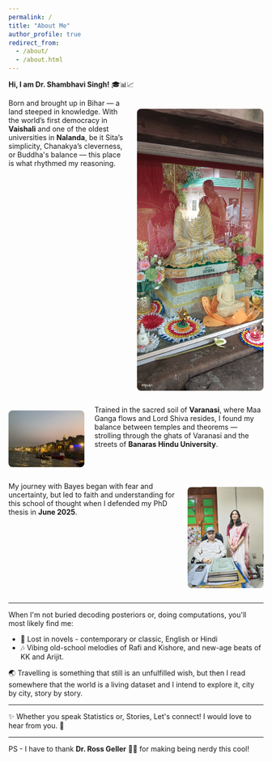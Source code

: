 ```yaml
---
permalink: /
title: "About Me"
author_profile: true
redirect_from: 
  - /about/
  - /about.html
---
```


**Hi, I am Dr. Shambhavi Singh!** 🎓📊📈

<p style="overflow: auto;">
  <img src="/images/buddha.jpg" alt="Bihar and Buddha" style="float: right; margin: 20px 0 15px 20px; width: 250px; border-radius: 8px;">
  Born and brought up in Bihar — a land steeped in knowledge. With the world’s first democracy in <strong>Vaishali</strong> and one of the oldest universities in <strong>Nalanda</strong>, be it Sita’s simplicity, Chanakya’s cleverness, or Buddha's balance — this place is what rhythmed my reasoning.
</p>

<p style="overflow: auto;">
  <img src="/images/ghat.jpg" alt="Varanasi Ghat" style="float: left; margin: 10px 20px 15px 0; width: 150px; border-radius: 8px;">
  Trained in the sacred soil of <strong>Varanasi</strong>, where Maa Ganga flows and Lord Shiva resides, I found my balance between temples and theorems — strolling through the ghats of Varanasi and the streets of <strong>Banaras Hindu University</strong>.
</p>

<p style="overflow: auto;">
  <img src="/images/phd viva.jpg" alt="PhD Defense" style="float: right; margin: 10px 0 15px 20px; width: 150px; border-radius: 8px;">
  My journey with Bayes began with fear and uncertainty, but led to faith and understanding for this school of thought when I defended my PhD thesis in <strong>June 2025</strong>.
</p>


------

When I'm not buried decoding posteriors or, doing computations, you'll most likely find me:
- 📖 Lost in novels - contemporary or classic, English or Hindi
- 🎶 Vibing old-school melodies of Rafi and Kishore, and new-age beats of KK and Arijit.

🌏 Travelling is something that still is an unfulfilled wish, but then I read somewhere that the world is a living dataset and I intend to explore it, city by city, story by story. 

------

✨ Whether you speak Statistics or, Stories, Let's connect! I would love to hear from you. 💌

------

PS - I have to thank **Dr. Ross Geller** 🦖🧕 for making being nerdy this cool!






